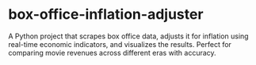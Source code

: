 # box-office-inflation-adjuster
A Python project that scrapes box office data, adjusts it for inflation using real-time economic indicators, and visualizes the results. Perfect for comparing movie revenues across different eras with accuracy.
